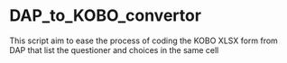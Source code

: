 # DAP_to_KOBO_convertor
This script aim to ease the process of coding the KOBO XLSX form from DAP that list the questioner and choices in the same cell
